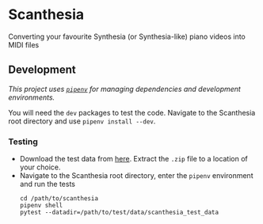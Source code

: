 # Scanthesia
Converting your favourite Synthesia (or Synthesia-like) piano videos into MIDI files



## Development
_This project uses [`pipenv`](https://pipenv.kennethreitz.org/) for managing dependencies and development environments._

You will need the `dev` packages to test the code. Navigate to the Scanthesia root directory and use `pipenv install --dev`.

### Testing

- Download the test data from [here](https://www.dropbox.com/s/41tkjzl2j4txopr/scanthesia_test_data.zip?dl=0). Extract the `.zip` file to a location of your choice.
- Navigate to the Scanthesia root directory, enter the `pipenv` environment and run the tests
  ```
  cd /path/to/scanthesia
  pipenv shell
  pytest --datadir=/path/to/test/data/scanthesia_test_data
  ```